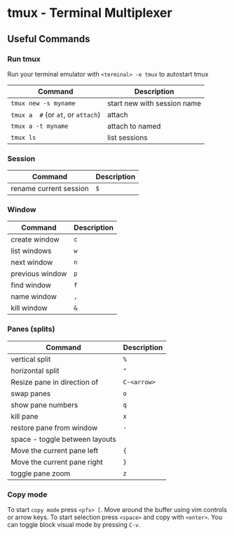 # tmux - Terminal Multiplexer

## Useful Commands

### Run tmux

Run your terminal emulator with `<terminal> -e tmux` to autostart tmux

| Command                             	| Description                 	|
|-------------------------------------	|-----------------------------	|
| `tmux new -s myname`                	| start new with session name 	|
| `tmux a  #`  (or `at`, or `attach`) 	| attach                      	|
| `tmux a -t myname`                  	| attach to named             	|
| `tmux ls`                           	| list sessions               	|

### Session

| Command                  | Description |
|--------------------------|-------------|
| rename current session   | `$`         |

### Window

| Command         | Description |
|-----------------|-------------|
| create window   | `c`         |
| list windows    | `w`         |
| next window     | `n`         |
| previous window | `p`         |
| find window     | `f`         |
| name window     | `,`         |
| kill window     | `&`         |

### Panes (splits)

| Command                             | Description |
|-------------------------------------|-------------|
| vertical split                      | `%`         |
| horizontal split                    | `"`         |
| Resize pane in direction of <arrow> | `C-<arrow>` |
| swap panes                          | `o`         |
| show pane numbers                   | `q`         |
| kill pane                           | `x`         |
| restore pane from window            | `-`         |
| space - toggle between layouts      | ` `         |
| Move the current pane left          | `{`         |
| Move the current pane right         | `}`         |
| toggle pane zoom                    | `z`         |

### Copy mode

To start `copy mode` press `<pfx> [`.
Move around the buffer using vim controls or arrow keys.
To start selection press `<space>` and copy with `<enter>`.
You can toggle block visual mode by pressing `C-v`.

